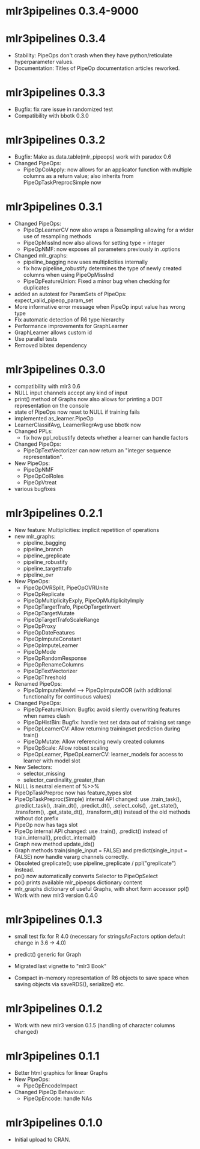 # mlr3pipelines 0.3.4-9000

# mlr3pipelines 0.3.4

* Stability: PipeOps don't crash when they have python/reticulate hyperparameter values.
* Documentation: Titles of PipeOp documentation articles reworked.

# mlr3pipelines 0.3.3

* Bugfix: fix rare issue in randomized test
* Compatibility with bbotk 0.3.0

# mlr3pipelines 0.3.2
* Bugfix: Make as.data.table(mlr_pipeops) work with paradox 0.6
* Changed PipeOps:
  - PipeOpColApply: now allows for an applicator function with multiple columns as a return value; also inherits from PipeOpTaskPreprocSimple now

# mlr3pipelines 0.3.1

* Changed PipeOps:
  - PipeOpLearnerCV now also wraps a Resampling allowing for a wider use of resampling methods
  - PipeOpMissInd now also allows for setting type = integer
  - PipeOpNMF: now exposes all parameters previously in .options
* Changed mlr_graphs:
  - pipeline_bagging now uses multiplicities internally
  - fix how pipeline_robustify determines the type of newly created columns when using PipeOpMissInd
  - PipeOpFeatureUnion: Fixed a minor bug when checking for duplicates
* added an autotest for ParamSets of PipeOps: expect_valid_pipeop_param_set
* More informative error message when PipeOp input value has wrong type
* Fix automatic detection of R6 type hierarchy
* Performance improvements for GraphLearner
* GraphLearner allows custom id
* Use parallel tests
* Removed bibtex dependency

# mlr3pipelines 0.3.0

* compatibility with mlr3 0.6
* NULL input channels accept any kind of input
* print() method of Graphs now also allows for printing a DOT representation on the console
* state of PipeOps now reset to NULL if training fails
* implemented as_learner.PipeOp
* LearnerClassifAvg, LearnerRegrAvg use bbotk now
* Changed PPLs:
  - fix how ppl_robustify detects whether a learner can handle factors
* Changed PipeOps:
  - PipeOpTextVectorizer can now return an "integer sequence representation".
* New PipeOps:
  - PipeOpNMF
  - PipeOpColRoles
  - PipeOpVtreat
* various bugfixes

# mlr3pipelines 0.2.1

* New feature: Multiplicities: implicit repetition of operations
* new mlr_graphs:
  - pipeline_bagging
  - pipeline_branch
  - pipeline_greplicate
  - pipeline_robustify
  - pipeline_targettrafo
  - pipeline_ovr
* New PipeOps:
  - PipeOpOVRSplit, PipeOpOVRUnite
  - PipeOpReplicate
  - PipeOpMultiplicityExply, PipeOpMultiplicityImply
  - PipeOpTargetTrafo, PipeOpTargetInvert
  - PipeOpTargetMutate
  - PipeOpTargetTrafoScaleRange
  - PipeOpProxy
  - PipeOpDateFeatures
  - PipeOpImputeConstant
  - PipeOpImputeLearner
  - PipeOpMode
  - PipeOpRandomResponse
  - PipeOpRenameColumns
  - PipeOpTextVectorizer
  - PipeOpThreshold
* Renamed PipeOps:
  - PipeOpImputeNewlvl --> PipeOpImputeOOR (with additional functionality for continuous values)
* Changed PipeOps:
  - PipeOpFeatureUnion: Bugfix: avoid silently overwriting features when names clash
  - PipeOpHistBin: Bugfix: handle test set data out of training set range
  - PipeOpLearnerCV: Allow returning trainingset prediction during train()
  - PipeOpMutate: Allow referencing newly created columns
  - PipeOpScale: Allow robust scaling
  - PipeOpLearner, PipeOpLearnerCV: learner_models for access to learner with model slot
* New Selectors:
  - selector_missing
  - selector_cardinality_greater_than
* NULL is neutral element of %>>%
* PipeOpTaskPreproc now has feature_types slot
* PipeOpTaskPreproc(Simple) internal API changed: use .train_task(), .predict_task(), .train_dt(), .predict_dt(), .select_cols(), .get_state(), .transform(), .get_state_dt(), .transform_dt() instead of the old methods without dot prefix
* PipeOp now has tags slot
* PipeOp internal API changed: use .train(), .predict() instead of train_internal(), predict_internal()
* Graph new method update_ids()
* Graph methods train(single_input = FALSE) and predict(single_input = FALSE) now handle vararg channels correctly.
* Obsoleted greplicate(); use pipeline_greplicate / ppl("greplicate") instead.
* po() now automatically converts Selector to PipeOpSelect
* po() prints available mlr_pipeops dictionary content
* mlr_graphs dictionary of useful Graphs, with short form accessor ppl()
* Work with new mlr3 version 0.4.0

# mlr3pipelines 0.1.3

* small test fix for R 4.0 (necessary for stringsAsFactors option default change in 3.6 -> 4.0)
* predict() generic for Graph
* Migrated last vignette to "mlr3 Book"

* Compact in-memory representation of R6 objects to save space when
  saving objects via saveRDS(), serialize() etc.

# mlr3pipelines 0.1.2

* Work with new mlr3 version 0.1.5 (handling of character columns changed)

# mlr3pipelines 0.1.1

* Better html graphics for linear Graphs
* New PipeOps:
  - PipeOpEncodeImpact
* Changed PipeOp Behaviour:
  - PipeOpEncode: handle NAs

# mlr3pipelines 0.1.0

* Initial upload to CRAN.
